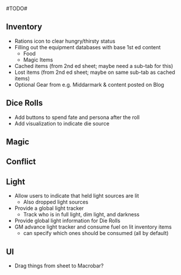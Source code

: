 #TODO#

Inventory
-
- Rations icon to clear hungry/thirsty status
- Filling out the equipment databases with base 1st ed content
  - Food
  - Magic Items
- Cached items (from 2nd ed sheet; maybe need a sub-tab for this)
- Lost items (from 2nd ed sheet; maybe on same sub-tab as cached items)
- Optional Gear from e.g. Middarmark & content posted on Blog

Dice Rolls
- 
- Add buttons to spend fate and persona after the roll
- Add visualization to indicate die source

Magic
- 

Conflict
-

Light
-
- Allow users to indicate that held light sources are lit
  - Also dropped light sources
- Provide a global light tracker
  - Track who is in full light, dim light, and darkness
- Provide global light information for Die Rolls
- GM advance light tracker and consume fuel on lit inventory items
  - can specify which ones should be consumed (all by default)

UI
-
- Drag things from sheet to Macrobar?
